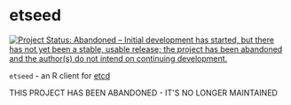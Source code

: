 etseed
========

[![Project Status: Abandoned – Initial development has started, but there has not yet been a stable, usable release; the project has been abandoned and the author(s) do not intend on continuing development.](https://www.repostatus.org/badges/latest/abandoned.svg)](https://www.repostatus.org/#abandoned)

`etseed` - an R client for [etcd](https://github.com/coreos/etcd)

THIS PROJECT HAS BEEN ABANDONED - IT'S NO LONGER MAINTAINED

